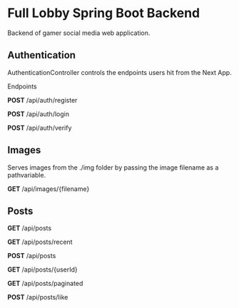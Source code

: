 # Full Lobby Spring Boot Backend

Backend of gamer social media web application.

## Authentication

AuthenticationController controls the endpoints users hit from the Next App.

Endpoints

**POST** /api/auth/register

**POST** /api/auth/login

**POST** /api/auth/verify

## Images

Serves images from the ./img folder by passing the image filename as a pathvariable.

**GET** /api/images/{filename}

## Posts

**GET** /api/posts

**GET** /api/posts/recent

**POST** /api/posts

**GET** /api/posts/{userId}

**GET** /api/posts/paginated

**POST** /api/posts/like
